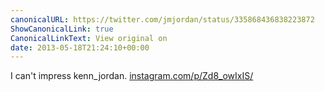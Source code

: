 ```yaml
---
canonicalURL: https://twitter.com/jmjordan/status/335868436838223872
ShowCanonicalLink: true
CanonicalLinkText: View original on
date: 2013-05-18T21:24:10+00:00
---
```

I can't impress kenn_jordan. [instagram.com/p/Zd8_owIxIS/](http://instagram.com/p/Zd8_owIxIS/)